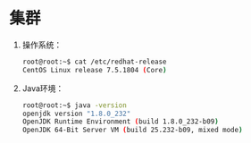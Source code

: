 # 集群

1. 操作系统：

   ```bash
   root@root:~$ cat /etc/redhat-release 
   CentOS Linux release 7.5.1804 (Core)
   ```

2. Java环境：

   ```bash
   root@root:~$ java -version
   openjdk version "1.8.0_232"
   OpenJDK Runtime Environment (build 1.8.0_232-b09)
   OpenJDK 64-Bit Server VM (build 25.232-b09, mixed mode)
   ```

